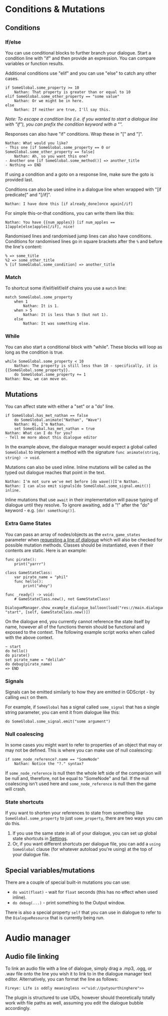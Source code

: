 # Conditions & Mutations

## Conditions

### If/else

You can use conditional blocks to further branch your dialogue. Start a condition line with "if" and then provide an expression. You can compare variables or function results.

Additional conditions use "elif" and you can use "else" to catch any other cases.

```
if SomeGlobal.some_property >= 10
    Nathan: That property is greater than or equal to 10
elif SomeGlobal.some_other_property == "some value"
    Nathan: Or we might be in here.
else
    Nathan: If neither are true, I'll say this.
```

_Note: To escape a condition line (i.e. if you wanted to start a dialogue line with "if"), you can prefix the condition keyword with a "\"._

Responses can also have "if" conditions. Wrap these in "[" and "]".

```
Nathan: What would you like?
- This one [if SomeGlobal.some_property == 0 or SomeGlobal.some_other_property == false]
    Nathan: Ah, so you want this one?
- Another one [if SomeGlobal.some_method()] => another_title
- Nothing => END
```

If using a condition and a goto on a response line, make sure the goto is provided last.

Conditions can also be used inline in a dialogue line when wrapped with "[if predicate]" and "[/if]".

```
Nathan: I have done this [if already_done]once again[/if]
```

For simple this-or-that conditions, you can write them like this:

```
Nathan: You have {{num_apples}} [if num_apples == 1]apple[else]apples[/if], nice!
```

Randomised lines and randomised jump lines can also have conditions. Conditions for randomised lines go in square brackets after the `%` and before the line's content:

```
% => some_title
%2 => some_other_title
% [if SomeGlobal.some_condition] => another_title
```

### Match

To shortcut some if/elif/elif/elif chains you use a `match` line:

```
match SomeGlobal.some_property
    when 1
        Nathan: It is 1.
    when > 5
        Nathan: It is less than 5 (but not 1).
    else
        Nathan: It was something else.
```

### While

You can also start a conditional block with "while". These blocks will loop as long as the condition is true.

```
while SomeGlobal.some_property < 10
    Nathan: The property is still less than 10 - specifically, it is {{SomeGlobal.some_property}}.
    do SomeGlobal.some_property += 1
Nathan: Now, we can move on.
```

## Mutations

You can affect state with either a "set" or a "do" line.

```
if SomeGlobal.has_met_nathan == false
    do SomeGlobal.animate("Nathan", "Wave")
    Nathan: Hi, I'm Nathan.
    set SomeGlobal.has_met_nathan = true
Nathan: What can I do for you?
- Tell me more about this dialogue editor
```

In the example above, the dialogue manager would expect a global called `SomeGlobal` to implement a method with the signature `func animate(string, string) -> void`.

Mutations can also be used inline. Inline mutations will be called as the typed out dialogue reaches that point in the text.

```
Nathan: I'm not sure we've met before [do wave()]I'm Nathan.
Nathan: I can also emit signals[do SomeGlobal.some_signal.emit()] inline.
```

Inline mutations that use `await` in their implementation will pause typing of dialogue until they resolve. To ignore awaiting, add a "!" after the "do" keyword - e.g. `[do! something()]`.

### Extra Game States

You can pass an array of nodes/objects as the `extra_game_states` parameter when [requesting a line of dialogue](API.md#func-get_next_dialogue_lineresource-resource-key-string--0-extra_game_states-array-----dictionary) which will also be checked for possible mutation methods. Classes should be instantiated, even if their contents are static. Here is an example:
```
func pirate():
    print("yarrr")

class GameStateClass:
    var pirate_name = "phil"
    func hello():
        print("ahoy")

func _ready() -> void:
    # GameStateClass.new(), not GameStateClass!
    DialogueManager.show_example_dialogue_balloon(load("res://main.dialogue"), "start", [self, GameStateClass.new()]) 
```

On the dialogue end, you currently cannot reference the state itself by name, however all of the functions therein should be functional and exposed to the context. The following example script works when called with the above context.
```
~ start
do hello()
do pirate()
set pirate_name = "delilah"
do debug(pirate_name)
=> END
```

### Signals

Signals can be emitted similarly to how they are emitted in GDScript - by calling `emit` on them.

For example, if `SomeGlobal` has a signal called `some_signal` that has a single string parameter, you can emit it from dialogue like this:

```
do SomeGlobal.some_signal.emit("some argument")
```

### Null coalescing

In some cases you might want to refer to properties of an object that may or may not be defined. This is where you can make use of null coalescing:

```
if some_node_reference?.name == "SomeNode"
    Nathan: Notice the "?." syntax?
```

If `some_node_reference` is null then the whole left side of the comparison will be null and, therefore, not be equal to "SomeNode" and fail. If the null coalescing isn't used here and `some_node_reference` is null then the game will crash.

### State shortcuts

If you want to shorten your references to state from something like `SomeGlobal.some_property` to just `some_property`, there are two ways you can do this.

1. If you use the same state in all of your dialogue, you can set up global state shortcuts in [Settings](./Settings.md).
2. Or, if you want different shortcuts per dialogue file, you can add a `using SomeGlobal` clause (for whatever autoload you're using) at the top of your dialogue file.

## Special variables/mutations

There are a couple of special built-in mutations you can use:

- `do wait(float)` - wait for `float` seconds (this has no effect when used inline).
- `do debug(...)` - print something to the Output window.

There is also a special property `self` that you can use in dialogue to refer to the `DialogueResource` that is currently being run.

# Audio manager

## Audio file linking

To link an audio file with a line of dialogue, simply drag a .mp3, .ogg, or .wav file onto the line you wish it to link to in the dialogue manager text editor.
Alternatively, you can format the line as follows:

```
Fireye: Life is oddly meaningless <<"uid://putyourthinghere">>
```

The plugin is structured to use UIDs, however should theoretically totally work with file paths as well, assuming you edit the dialogue bubble accordingly.
